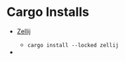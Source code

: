 # Cargo Installs

- [Zellij][1]
  - `cargo install --locked zellij`


- [1]: https://zellij.dev/documentation "Zellij"
